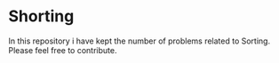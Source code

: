 # Shorting
In this repository i have kept the number of problems related to Sorting.
Please feel free to contribute.
